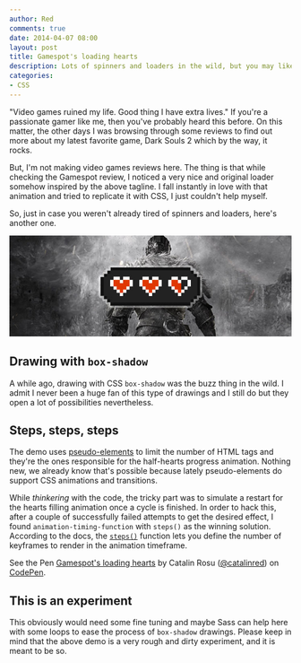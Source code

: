 ```yaml
---
author: Red
comments: true
date: 2014-04-07 08:00
layout: post
title: Gamespot's loading hearts
description: Lots of spinners and loaders in the wild, but you may like this loading hearts animation as well.
categories:
- CSS
---
```


"Video games ruined my life. Good thing I have extra lives." If you're a passionate gamer like me, then you've probably heard this before. On this matter, the other days I was browsing through some reviews to find out more about my latest favorite game, Dark Souls 2 which by the way, it rocks.

But, I'm not making video games reviews here. The thing is that while checking the Gamespot review, I noticed a very nice and original loader somehow inspired by the above tagline. I fall instantly in love with that animation and tried to replicate it with CSS, I just couldn't help myself. 

So, just in case you weren't already tired of spinners and loaders, here's another one.

![Gamespot's loading hearts](/dist/uploads/2014/04/gamespot-loading-hearts.jpg)

<!-- more -->

## Drawing with `box-shadow`

A while ago, drawing with CSS `box-shadow` was the buzz thing in the wild. I admit I never been a huge fan of this type of drawings and I still do but they open a lot of possibilities nevertheless.

## Steps, steps, steps
The demo uses [pseudo-elements](/before-after-pseudo-elements/) to limit the number of HTML tags and they're the ones responsible for the half-hearts progress animation. Nothing new, we already know that's possible because lately pseudo-elements do support CSS animations and transitions.

While *thinkering* with the code, the tricky part was to simulate a restart for the hearts filling animation once a cycle is finished. In order to hack this, after a couple of successfully failed attempts to get the desired effect, I found `animation-timing-function` with `steps()` as the winning solution. According to the docs, the [`steps()`](https://developer.mozilla.org/en/docs/Web/CSS/timing-function#The_steps()_class_of_timing-functions) function lets you define the number of keyframes to render in the animation timeframe.

<p data-height="268" data-theme-id="0" data-slug-hash="ugFpC" data-default-tab="result" class='codepen'>See the Pen <a href='http://codepen.io/catalinred/pen/ugFpC'>Gamespot's loading hearts</a> by Catalin Rosu (<a href='http://codepen.io/catalinred'>@catalinred</a>) on <a href='http://codepen.io'>CodePen</a>.</p>
<script async src="//codepen.io/assets/embed/ei.js"></script>

## This is an experiment

This obviously would need some fine tuning and maybe Sass can help here with some loops to ease the process of `box-shadow` drawings. Please keep in mind that the above demo is a very rough and dirty experiment, and it is meant to be so. 